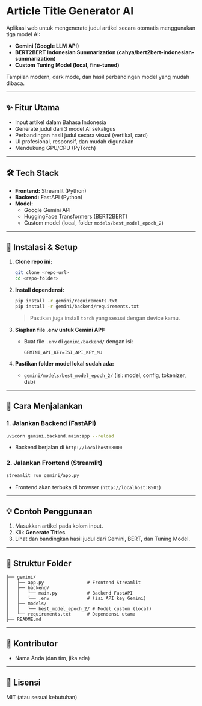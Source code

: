 # Article Title Generator AI

Aplikasi web untuk mengenerate judul artikel secara otomatis menggunakan tiga model AI:
- **Gemini (Google LLM API)**
- **BERT2BERT Indonesian Summarization (cahya/bert2bert-indonesian-summarization)**
- **Custom Tuning Model (local, fine-tuned)**

Tampilan modern, dark mode, dan hasil perbandingan model yang mudah dibaca.

---

## ✨ Fitur Utama
- Input artikel dalam Bahasa Indonesia
- Generate judul dari 3 model AI sekaligus
- Perbandingan hasil judul secara visual (vertikal, card)
- UI profesional, responsif, dan mudah digunakan
- Mendukung GPU/CPU (PyTorch)

---

## 🛠️ Tech Stack
- **Frontend:** Streamlit (Python)
- **Backend:** FastAPI (Python)
- **Model:**
  - Google Gemini API
  - HuggingFace Transformers (BERT2BERT)
  - Custom model (local, folder `models/best_model_epoch_2`)

---

## 🚀 Instalasi & Setup
1. **Clone repo ini:**
   ```bash
   git clone <repo-url>
   cd <repo-folder>
   ```
2. **Install dependensi:**
   ```bash
   pip install -r gemini/requirements.txt
   pip install -r gemini/backend/requirements.txt
   ```
   > Pastikan juga install `torch` yang sesuai dengan device kamu.

3. **Siapkan file .env untuk Gemini API:**
   - Buat file `.env` di `gemini/backend/` dengan isi:
     ```
     GEMINI_API_KEY=ISI_API_KEY_MU
     ```

4. **Pastikan folder model lokal sudah ada:**
   - `gemini/models/best_model_epoch_2/` (isi: model, config, tokenizer, dsb)

---

## 🏃 Cara Menjalankan
### 1. Jalankan Backend (FastAPI)
```bash
uvicorn gemini.backend.main:app --reload
```
- Backend berjalan di `http://localhost:8000`

### 2. Jalankan Frontend (Streamlit)
```bash
streamlit run gemini/app.py
```
- Frontend akan terbuka di browser (`http://localhost:8501`)

---

## 💡 Contoh Penggunaan
1. Masukkan artikel pada kolom input.
2. Klik **Generate Titles**.
3. Lihat dan bandingkan hasil judul dari Gemini, BERT, dan Tuning Model.

---

## 📁 Struktur Folder
```
├── gemini/
│   ├── app.py                # Frontend Streamlit
│   ├── backend/
│   │   └── main.py           # Backend FastAPI
│   │   └── .env              # (isi API key Gemini)
│   ├── models/
│   │   └── best_model_epoch_2/ # Model custom (local)
│   └── requirements.txt      # Dependensi utama
├── README.md
```

---

## 👥 Kontributor
- Nama Anda (dan tim, jika ada)

---

## 📄 Lisensi
MIT (atau sesuai kebutuhan) 